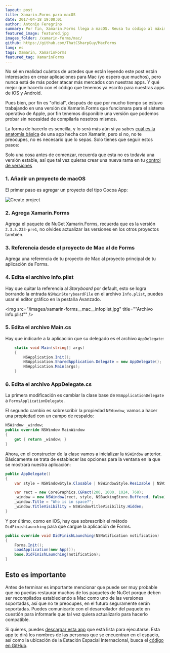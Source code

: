 ```yaml
---
layout: post
title: Xamarin.Forms para macOS
date: 2017-04-18 19:00:01
author: Antonio Feregrino
summary: Por fin, Xamarin.Forms llega a macOS. Reusa tu código al máximo y haz que tus apps lleguen a todo el mundo.
featured_image: featured.jpg
images_folder: /xamarin-forms/mac/
github: https://github.com/ThatCSharpGuy/MacForms
lang: es
tags: Xamarin, XamarinForms
featured_tag: XamarinForms
---
```


No sé en realidad cuántos de ustedes que están leyendo este post están interesados en crear aplicaciones para Mac (yo espero que muchos), pero nunca está de más poder atacar más mercados con nuestras apps. Y qué mejor que hacerlo con el código que tenemos ya escrito para nuestras apps de iOS y Android.  


Pues bien, por fin es "oficial", después de que por mucho tiempo se estuvo trabajando en una versión de  Xamarin.Forms que funcionara para el sistema operativo de Apple, por fin tenemos disponible una versión que podemos probar sin necesidad de compilarla nosotros mismos.  

La forma de hacerlo es sencilla, y lo será más aún si ya sabes <a href="http://thatcsharpguy.com/post/anatomia-app-xamarin-forms/" target="_blank">cuál es la anatomía básica</a> de una app hecha con Xamarin, pero si no, no te preocupes, no es necesario que lo sepas. Solo tienes que seguir estos pasos:

Solo una cosa antes de comenzar, recuerda que esta no es todavía una versión estable, así que tal vez quieras crear una nueva rama en tu <a href="http://thatcsharpguy.com/tv/control-versiones/" target="_blank">control de versiones</a>

### 1. Añadir un proyecto de macOS  

El primer paso es agregar un proyecto del tipo Cocoa App:  

<img src="/images/xamarin-forms__mac__createproject.jpg" title="Create project" />

### 2. Agrega Xamarin.Forms

Agrega el paquete de NuGet Xamarin.Forms, recuerda que es la versión `2.3.5.233-pre1`, no olvides actualizar las versiones en los otros proyectos también.   

### 3. Referencia desde el proyecto de Mac al de Forms

Agrega una referencia de tu proyecto de Mac al proyecto principal de tu aplicación de Forms.  

### 4. Edita el archivo Info.plist

Hay que quitar la referencia al *Storyboard* por default, esto se logra borrando la entrada `NSMainStoryboardFile` en el archivo `Info.plist`, puedes usar el editor gráfico en la pestaña Avanzado.  

<img src="/images/xamarin-forms__mac__infoplist.jpg" title=""Archivo Info.plist"" />

### 5. Edita el archivo Main.cs  

Hay que indicarle a la aplicación que su delegado es el archivo `AppDelegate`:  

```csharp  
	static void Main(string[] args)
	{
		NSApplication.Init();
		NSApplication.SharedApplication.Delegate = new AppDelegate();
		NSApplication.Main(args);
	}
```  

### 6. Edita el archivo AppDelegate.cs  

La primera modificación es cambiar la clase base de `NSApplicationDelegate` a `FormsApplicationDelegate`.   

El segundo cambio es sobrescribir la propiedad `NSWindow`, vamos a hacer una propiedad con un campo de respaldo:   

```csharp  
NSWindow _window;
public override NSWindow MainWindow
{
    get { return _window; }
}
```  

Ahora, en el constructor de la clase vamos a inicializar la `NSWindow` anterior. Básicamente se trata de establecer las opciones para la ventana en la que se mostrará nuestra aplicación: 

```csharp  
public AppDelegate()
{
    var style = NSWindowStyle.Closable | NSWindowStyle.Resizable | NSWindowStyle.Titled;

    var rect = new CoreGraphics.CGRect(200, 1000, 1024, 768);
    _window = new NSWindow(rect, style, NSBackingStore.Buffered, false);
    _window.Title = "Who is in space?";
    _window.TitleVisibility = NSWindowTitleVisibility.Hidden;
}
```  

Y por último, como en iOS, hay que sobrescribir el método `DidFinishLaunching` para que cargue la aplicación de Forms.

```csharp  
public override void DidFinishLaunching(NSNotification notification)
{
    Forms.Init();
    LoadApplication(new App());
    base.DidFinishLaunching(notification);
}
```  

## Esto es importante

Antes de terminar es importante mencionar que puede ser muy probable que no puedas restaurar muchos de los paquetes de NuGet porque deben ser recompilados estableciendo a Mac como uno de las versiones soportadas, así que no te preocupes, en el futuro seguramente serán soportadas. Puedes comunicarte con el desarrollador del paquete en cuestión para informarle que tal vez quiera actualizarlo para hacerlo compatible.  

Si quieres, puedes <a href="https://github.com/ThatCSharpGuy/MacForms" target="_blank">descargar esta app</a> que está lista para ejecutarse. Esta app te dirá los nombres de las personas que se encuentran en el espacio, así como la ubicación de la Estación Espacial Internacional, busca el <a href="https://github.com/ThatCSharpGuy/MacForms" target="_blank">código en GitHub</a>.  